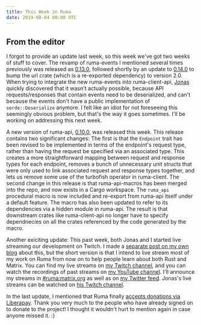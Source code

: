 ```yaml
---
title: This Week in Ruma
date: 2019-08-04 00:00 UTC
---
```


## From the editor

I forgot to provide an update last week, so this week we've got two weeks of stuff to cover.
The revamp of ruma-events I mentioned several times previously was released as [0.13.0](https://github.com/ruma/ruma-events/releases/tag/0.13.0), followed shortly by an update to [0.14.0](https://github.com/ruma/ruma-events/releases/tag/0.14.0) to bump the url crate (which is a re-exported dependency) to version 2.0.
When trying to integrate the new ruma-events into ruma-client-api, [Jonas](https://github.com/jplatte) quickly discovered that it wasn't actually possible, because API requests/responses that contain events need to be deserialized, and can't because the events don't have a public implementation of `serde::Deserialize` anymore.
I felt like an idiot for not foreseeing this seemingly obvious problem, but that's the way it goes sometimes.
I'll be working on addressing this next week.

A new version of ruma-api, [0.10.0](https://github.com/ruma/ruma-events/releases/tag/ruma-api-0.10.0), was released this week.
This release contains two significant changes:
The first is that the `Endpoint` trait has been revised to be implemented in terms of the endpoint's request type, rather than having the request be specified via an associated type.
This creates a more straightforward mapping between request and response types for each endpoint, removes a bunch of unnecessary unit structs that were only used to link associated request and response types together, and lets us remove some use of the turbofish operator in ruma-client.
The second change in this release is that ruma-api-macros has been merged into the repo, and now exists in a Cargo workspace.
The `ruma_api` procedural macro is now included and re-export from ruma-api itself under a default feature.
The macro has also been updated to refer to its dependencies via a hidden module in ruma-api.
The result is that downstream crates like ruma-client-api no longer have to specify dependnecies on all the crates referenced by the code generated by the macro.

Another exiciting update:
This past week, both Jonas and I started live streaming our development on Twitch.
I made a [separate post on my own blog](https://www.jimmycuadra.com/posts/twitch-live-streams-of-ruma-development/) about this, but the short version is that I intend to live stream most of my work on Ruma from now on to help people learn about both Rust and Matrix.
You can find my live streams on [my Twitch channel](https://www.twitch.tv/jimmycuadra), and you can watch the recordings of past streams on [my YouTube channel](https://www.youtube.com/channel/UCnflGGv5ZM2kdn9RPb2NG6Q).
I'll announce my streams in [#ruma:matrix.org](https://matrix.to/#/#ruma:matrix.org) as well as on [my Twitter feed](https://twitter.com/jimmycuadra).
Jonas's live streams can be watched on [his Twitch channel](https://www.twitch.tv/jplatte).

In the last update, I mentioned that Ruma finally [accepts donations via Liberapay](https://liberapay.com/ruma/).
Thank you very much to the people who have already signed on to donate to the project!
I thought it wouldn't hurt to mention again in case anyone missed it. :}
